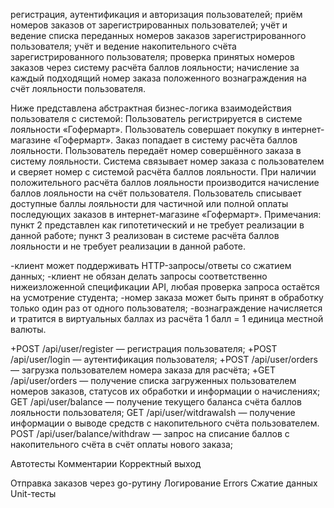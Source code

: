 регистрация, аутентификация и авторизация пользователей;
приём номеров заказов от зарегистрированных пользователей;
учёт и ведение списка переданных номеров заказов зарегистрированного пользователя;
учёт и ведение накопительного счёта зарегистрированного пользователя;
проверка принятых номеров заказов через систему расчёта баллов лояльности;
начисление за каждый подходящий номер заказа положенного вознаграждения на счёт лояльности пользователя.

Ниже представлена абстрактная бизнес-логика взаимодействия пользователя с системой:
Пользователь регистрируется в системе лояльности «Гофермарт».
Пользователь совершает покупку в интернет-магазине «Гофермарт».
Заказ попадает в систему расчёта баллов лояльности.
Пользователь передаёт номер совершённого заказа в систему лояльности.
Система связывает номер заказа с пользователем и сверяет номер с системой расчёта баллов лояльности.
При наличии положительного расчёта баллов лояльности производится начисление баллов лояльности на счёт пользователя.
Пользователь списывает доступные баллы лояльности для частичной или полной оплаты последующих заказов в интернет-магазине «Гофермарт».
Примечания:
пункт 2 представлен как гипотетический и не требует реализации в данной работе;
пункт 3 реализован в системе расчёта баллов лояльности и не требует реализации в данной работе.


-клиент может поддерживать HTTP-запросы/ответы со сжатием данных;
-клиент не обязан делать запросы соответственно нижеизложенной спецификации API, любая проверка запроса остаётся на усмотрение студента;
-номер заказа может быть принят в обработку только один раз от одного пользователя;
-вознаграждение начисляется и тратится в виртуальных баллах из расчёта 1 балл = 1 единица местной валюты.





+POST /api/user/register — регистрация пользователя;
+POST /api/user/login — аутентификация пользователя;
+POST /api/user/orders — загрузка пользователем номера заказа для расчёта;
+GET /api/user/orders — получение списка загруженных пользователем номеров заказов, статусов их обработки и информации о начислениях;
GET /api/user/balance — получение текущего баланса счёта баллов лояльности пользователя;
GET /api/user/witdrawalsh — получение информации о выводе средств с накопительного счёта пользователем.
POST /api/user/balance/withdraw — запрос на списание баллов с накопительного счёта в счёт оплаты нового заказа;

Автотесты
Комментарии
Корректный выход

Отправка заказов через go-рутину
Логирование
Errors
Сжатие данных
Unit-тесты
